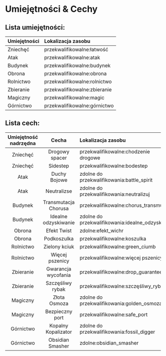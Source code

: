 # Umiejętności & Cechy

## Lista umiejętności:

| Umiejętności | Lokalizacja zasobu           |
|:------------ |:---------------------------- |
| Zniechęć     | przekwalifikowalne:łatwość   |
| Atak         | przekwalifikowalne:atak      |
| Budynek      | przekwalifikowalne:budynek   |
| Obrona       | przekwalifikowalne:obrona    |
| Rolnictwo    | przekwalifikowalne:rolnictwo |
| Zbieranie    | przekwalifikowalne:zbieranie |
| Magiczny     | przekwalifikowalne:magic     |
| Górnictwo    | przekwalifikowalne:górnictwo |

## Lista cech:

| Umiejętność nadrzędna |        Cecha         | Lokalizacja zasobu                            |
|:---------------------:|:--------------------:|:--------------------------------------------- |
|       Zniechęć        |    Drogowy spacer    | przekwalifikowalne:chodzenie drogowe          |
|       Zniechęć        |       Sidestep       | przekwalifikowalne:bodestep                   |
|         Atak          |     Duchy Bojowe     | zdolne do przekwalifikowania:battle_spirit    |
|         Atak          |     Neutralizse      | zdolne do przekwalifikowania:neutralizuj      |
|        Budynek        | Transmutacja Chorusa | przekwalifikowalne:chorus_transmute           |
|        Budynek        | Idealne odzyskiwanie | zdolne do przekwalifikowania:idealne_odzyskać |
|        Obrona         |     Efekt Twist      | zdolne:efekt_wichr                            |
|        Obrona         |     Podkoszulka      | przekwalifikowalne:koszulka                   |
|       Rolnictwo       |    Zielony kciuk     | przekwalifikowalne:green_ciumb                |
|       Rolnictwo       |   Więcej pszenicy    | przekwalifikowalne:więcej pszenicy            |
|       Zbieranie       | Gwarancja wycofania  | przekwalifikowalne:drop_guarantee             |
|       Zbieranie       |   Szczęśliwy rybak   | przekwalifikowalne:szczęśliwy_rybak           |
|       Magiczny        |     Złota Osmoza     | zdolne do przekwalifikowania:golden_osmoza    |
|       Magiczny        |   Bezpieczny port    | przekwalifikowalne:safe_port                  |
|       Górnictwo       | Kopalny Kopalizator  | zdolne do przekwalifikowania:fossil_digger    |
|       Górnictwo       |   Obsidian Smasher   | zdolne:obsidian_smasher                       |